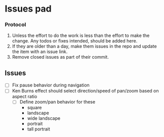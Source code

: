 # Issues pad

### Protocol

1. Unless the effort to do the work is less than the effort to make the change. Any todos or fixes intended, should be added here.
2. If they are older than a day, make them issues in the repo and update the item with an issue link.
3. Remove closed issues as part of their commit.

## Issues

- [ ] Fix pause behavior during navigation
- [ ] Ken Burns effect should select direction/speed of pan/zoom based on aspect ratio
  - [ ] Define zoom/pan behavior for these
    - square
    - landscape
    - wide landscape
    - portrait
    - tall portrait
